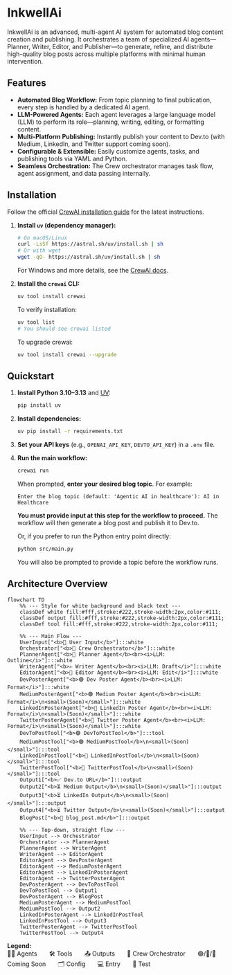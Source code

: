 # InkwellAi

InkwellAi is an advanced, multi-agent AI system for automated blog content creation and publishing. It orchestrates a team of specialized AI agents—Planner, Writer, Editor, and Publisher—to generate, refine, and distribute high-quality blog posts across multiple platforms with minimal human intervention.

## Features
- **Automated Blog Workflow:** From topic planning to final publication, every step is handled by a dedicated AI agent.
- **LLM-Powered Agents:** Each agent leverages a large language model (LLM) to perform its role—planning, writing, editing, or formatting content.
- **Multi-Platform Publishing:** Instantly publish your content to Dev.to (with Medium, LinkedIn, and Twitter support coming soon).
- **Configurable & Extensible:** Easily customize agents, tasks, and publishing tools via YAML and Python.
- **Seamless Orchestration:** The Crew orchestrator manages task flow, agent assignment, and data passing internally.

## Installation

Follow the official [CrewAI installation guide](https://docs.crewai.com/en/installation) for the latest instructions.

1. **Install `uv` (dependency manager):**
   ```bash
   # On macOS/Linux
   curl -LsSf https://astral.sh/uv/install.sh | sh
   # Or with wget
   wget -qO- https://astral.sh/uv/install.sh | sh
   ```
   For Windows and more details, see the [CrewAI docs](https://docs.crewai.com/en/installation).

2. **Install the `crewai` CLI:**
   ```bash
   uv tool install crewai
   ```
   To verify installation:
   ```bash
   uv tool list
   # You should see crewai listed
   ```
   To upgrade crewai:
   ```bash
   uv tool install crewai --upgrade
   ```

## Quickstart
1. **Install Python 3.10–3.13** and [UV](https://docs.astral.sh/uv/):
   ```bash
   pip install uv
   ```
2. **Install dependencies:**
   ```bash
   uv pip install -r requirements.txt
   ```
3. **Set your API keys** (e.g., `OPENAI_API_KEY`, `DEVTO_API_KEY`) in a `.env` file.
4. **Run the main workflow:**
   ```bash
   crewai run
   ```
   When prompted, **enter your desired blog topic**. For example:
   ```
   Enter the blog topic (default: 'Agentic AI in healthcare'): AI in Healthcare
   ```
   **You must provide input at this step for the workflow to proceed.**
   The workflow will then generate a blog post and publish it to Dev.to.

   Or, if you prefer to run the Python entry point directly:
   ```bash
   python src/main.py
   ```
   You will also be prompted to provide a topic before the workflow runs.

## Architecture Overview

```mermaid
flowchart TD
    %% --- Style for white background and black text ---
    classDef white fill:#fff,stroke:#222,stroke-width:2px,color:#111;
    classDef output fill:#fff,stroke:#222,stroke-width:2px,color:#111;
    classDef tool fill:#fff,stroke:#222,stroke-width:2px,color:#111;

    %% --- Main Flow ---
    UserInput["<b>📝 User Input</b>"]:::white
    Orchestrator["<b>🤖 Crew Orchestrator</b>"]:::white
    PlannerAgent["<b>🧠 Planner Agent</b><br><i>LLM: Outline</i>"]:::white
    WriterAgent["<b>✍️ Writer Agent</b><br><i>LLM: Draft</i>"]:::white
    EditorAgent["<b>📝 Editor Agent</b><br><i>LLM: Edit</i>"]:::white
    DevPosterAgent["<b>🟣 Dev Poster Agent</b><br><i>LLM: Format</i>"]:::white
    MediumPosterAgent["<b>🟢 Medium Poster Agent</b><br><i>LLM: Format</i>\n<small>(Soon)</small>"]:::white
    LinkedInPosterAgent["<b>🔵 LinkedIn Poster Agent</b><br><i>LLM: Format</i>\n<small>(Soon)</small>"]:::white
    TwitterPosterAgent["<b>🔷 Twitter Poster Agent</b><br><i>LLM: Format</i>\n<small>(Soon)</small>"]:::white
    DevToPostTool["<b>🟣 DevToPostTool</b>"]:::tool
    MediumPostTool["<b>🟢 MediumPostTool</b>\n<small>(Soon)</small>"]:::tool
    LinkedInPostTool["<b>🔵 LinkedInPostTool</b>\n<small>(Soon)</small>"]:::tool
    TwitterPostTool["<b>🔷 TwitterPostTool</b>\n<small>(Soon)</small>"]:::tool
    Output1["<b>✅ Dev.to URL</b>"]:::output
    Output2["<b>⏳ Medium Output</b>\n<small>(Soon)</small>"]:::output
    Output3["<b>⏳ LinkedIn Output</b>\n<small>(Soon)</small>"]:::output
    Output4["<b>⏳ Twitter Output</b>\n<small>(Soon)</small>"]:::output
    BlogPost["<b>📄 blog_post.md</b>"]:::output

    %% --- Top-down, straight flow ---
    UserInput --> Orchestrator
    Orchestrator --> PlannerAgent
    PlannerAgent --> WriterAgent
    WriterAgent --> EditorAgent
    EditorAgent --> DevPosterAgent
    EditorAgent --> MediumPosterAgent
    EditorAgent --> LinkedInPosterAgent
    EditorAgent --> TwitterPosterAgent
    DevPosterAgent --> DevToPostTool
    DevToPostTool --> Output1
    DevPosterAgent --> BlogPost
    MediumPosterAgent --> MediumPostTool
    MediumPostTool --> Output2
    LinkedInPosterAgent --> LinkedInPostTool
    LinkedInPostTool --> Output3
    TwitterPosterAgent --> TwitterPostTool
    TwitterPostTool --> Output4
```

<!-- LEGEND: Horizontal, below the diagram for compatibility -->
**Legend:**  
🧑‍💻 Agents  🛠️ Tools  📤 Outputs  🤖 Crew Orchestrator  🟢/🔵/🔷 Coming Soon  🗂️ Config  💻 Entry  🧪 Test